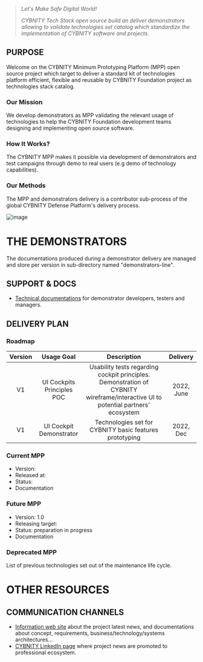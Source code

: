 > _Let's Make Safe Digital World!_
> 
> _CYBNITY Tech Stack open source build an deliver demonstrators allowing to validate technologies set catalog which standardize the implementation of CYBNITY software and projects._

## PURPOSE
Welcome on the CYBNITY Minimum Prototyping Platform (MPP) open source project which target to deliver a standard kit of technologies platform efficient, flexible and reusable by CYBNITY Foundation project as technologies stack catalog.
### Our Mission
We develop demonstrators as MPP validating the relevant usage of technologies to help the CYBNITY Foundation development teams designing and implementing open source software.
### How It Works?
The CYBNITY MPP makes it possible via development of demonstrators and test campaigns through demo to real users (e.g demo of technology capabilities).
### Our Methods
The MPP and demonstrators delivery is a contributor sub-process of the global CYBNITY Defense Platform's delivery process.

![image](https://user-images.githubusercontent.com/16148082/161949445-0c2ab441-745e-44d4-972b-f24cb7680fbd.png)

# THE DEMONSTRATORS
The documentations produced during a demonstrator delivery are managed and store per version in sub-directory named "demonstrators-line".

## SUPPORT & DOCS
- [Technical documentations](docs/README.md) for demonstrator developers, testers and managers.

## DELIVERY PLAN

### Roadmap

| Version | Usage Goal | Description | Delivery |
| :---: | :---: | :---: | :---: |
| V1 | UI Cockpits Principles POC | Usability tests regarding cockpit principles. Demonstration of CYBNITY wireframe/interactive UI to potential partners' ecosystem | 2022, June |
| V1 | UI Cockpit Demonstrator | Technologies set for CYBNITY basic features prototyping | 2022, Dec |

### Current MPP
- Version:
- Released at:
- Status:
- Documentation

### Future MPP
- Version: 1.0
- Releasing target:
- Status: preparation in progress
- Documentation

### Deprecated MPP
List of previous technologies set out of the maintenance life cycle.

# OTHER RESOURCES
## COMMUNICATION CHANNELS
- [Information web site](https://cybnity.notion.site/CYBNITY-Universe-c707ba2ebc3047c6ad533f18b2e0f9db) about the project latest news, and documentations about concept, requirements, business/technology/systems architectures...
- [CYBNITY LinkedIn page](https://www.linkedin.com/company/cybnity) where project news are promoted to professional ecosystem.
